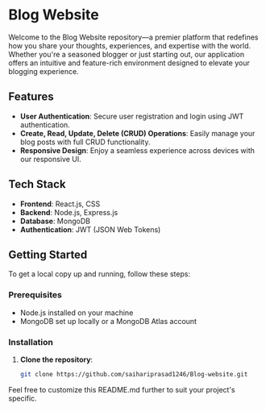# Blog Website

Welcome to the Blog Website repository—a premier platform that redefines how you share your thoughts, experiences, and expertise with the world. Whether you're a seasoned blogger or just starting out, our application offers an intuitive and feature-rich environment designed to elevate your blogging experience.

## Features

- **User Authentication**: Secure user registration and login using JWT authentication.
- **Create, Read, Update, Delete (CRUD) Operations**: Easily manage your blog posts with full CRUD functionality.
- **Responsive Design**: Enjoy a seamless experience across devices with our responsive UI.

## Tech Stack

- **Frontend**: React.js, CSS
- **Backend**: Node.js, Express.js
- **Database**: MongoDB
- **Authentication**: JWT (JSON Web Tokens)

## Getting Started

To get a local copy up and running, follow these steps:

### Prerequisites

- Node.js installed on your machine
- MongoDB set up locally or a MongoDB Atlas account

### Installation

1. **Clone the repository**:

   ```bash
   git clone https://github.com/saihariprasad1246/Blog-website.git

Feel free to customize this README.md further to suit your project's specific.



